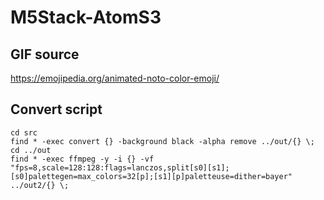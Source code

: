 # M5Stack-AtomS3

## GIF source

https://emojipedia.org/animated-noto-color-emoji/

## Convert script

```
cd src
find * -exec convert {} -background black -alpha remove ../out/{} \;
cd ../out
find * -exec ffmpeg -y -i {} -vf "fps=8,scale=128:128:flags=lanczos,split[s0][s1];[s0]palettegen=max_colors=32[p];[s1][p]paletteuse=dither=bayer" ../out2/{} \;
```